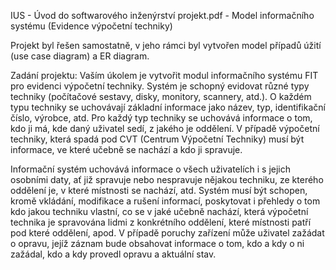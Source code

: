 IUS - Úvod do softwarového inženýrství
projekt.pdf - Model informačního systému (Evidence výpočetní techniky)

Projekt byl řešen samostatně, v jeho rámci byl vytvořen model případů úžití (use case diagram) a ER diagram.

Zadání projektu:
Vaším úkolem je vytvořit modul informačního systému FIT pro evidenci výpočetní techniky. Systém je schopný evidovat různé typy techniky (počítačové sestavy, disky, monitory, scannery, atd.). O každém typu techniky se uchovávají základní informace jako název, typ, identifikační číslo, výrobce, atd. Pro každý typ techniky se uchovává informace o tom, kdo ji má, kde daný uživatel sedí, z jakého je oddělení. V případě výpočetní techniky, která spadá pod CVT (Centrum Výpočetní Techniky) musí být informace, ve které učebně se nachází a kdo ji spravuje.

Informační systém uchovává informace o všech uživatelích i s jejich osobními daty, ať již spravuje nebo nespravuje nějakou techniku, ze kterého oddělení je, v které místnosti se nachází, atd. Systém musí být schopen, kromě vkládání, modifikace a rušení informací, poskytovat i přehledy o tom kdo jakou techniku vlastní, co se v jaké učebně nachází, která výpočetní technika je spravována lidmi z konkrétního oddělení, které místnosti patří pod které oddělení, apod. V případě poruchy zařízení může uživatel zažádat o opravu, jejíž záznam bude obsahovat informace o tom, kdo a kdy o ni zažádal, kdo a kdy provedl opravu a aktuální stav.